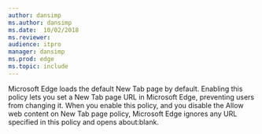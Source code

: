 ```yaml
---
author: dansimp
ms.author: dansimp
ms.date:  10/02/2018
ms.reviewer: 
audience: itpromanager: dansimp
ms.prod: edge
ms.topic: include
---
```


Microsoft Edge loads the default New Tab page by default. Enabling this policy lets you set a New Tab page URL in Microsoft Edge, preventing users from changing it.  When you enable this policy, and you disable the Allow web content on New Tab page policy, Microsoft Edge ignores any URL specified in this policy and opens about:blank. 
